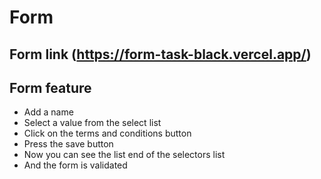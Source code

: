 # Form
## Form link (https://form-task-black.vercel.app/)
## Form feature
- Add a name
- Select a value from the select list
- Click on the terms and conditions button
- Press the save button
- Now you can see the list end of the selectors list
- And the form is validated
